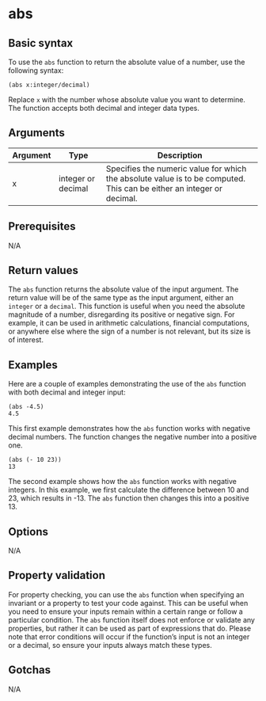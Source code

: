 # abs

## Basic syntax

To use the `abs` function to return the absolute value of a number, use the following syntax:

```pact
(abs x:integer/decimal)
```
Replace `x` with the number whose absolute value you want to determine. The function accepts both decimal and integer data types.

## Arguments

| Argument | Type | Description |
| --- | --- | --- |
| x | integer or decimal | Specifies the numeric value for which the absolute value is to be computed. This can be either an integer or decimal. |

## Prerequisites

N/A

## Return values

The `abs` function returns the absolute value of the input argument. The return value will be of the same type as the input argument, either an `integer` or a `decimal`. This function is useful when you need the absolute magnitude of a number, disregarding its positive or negative sign. For example, it can be used in arithmetic calculations, financial computations, or anywhere else where the sign of a number is not relevant, but its size is of interest.

## Examples

Here are a couple of examples demonstrating the use of the `abs` function with both decimal and integer input:

```pact
(abs -4.5)
4.5
```

This first example demonstrates how the `abs` function works with negative decimal numbers. The function changes the negative number into a positive one.

```pact
(abs (- 10 23))
13
```

The second example shows how the `abs` function works with negative integers. In this example, we first calculate the difference between 10 and 23, which results in -13. The `abs` function then changes this into a positive 13.


## Options

N/A

## Property validation

For property checking, you can use the `abs` function when specifying an invariant or a property to test your code against. This can be useful when you need to ensure your inputs remain within a certain range or follow a particular condition. The `abs` function itself does not enforce or validate any properties, but rather it can be used as part of expressions that do. Please note that error conditions will occur if the function’s input is not an integer or a decimal, so ensure your inputs always match these types.

## Gotchas

N/A


